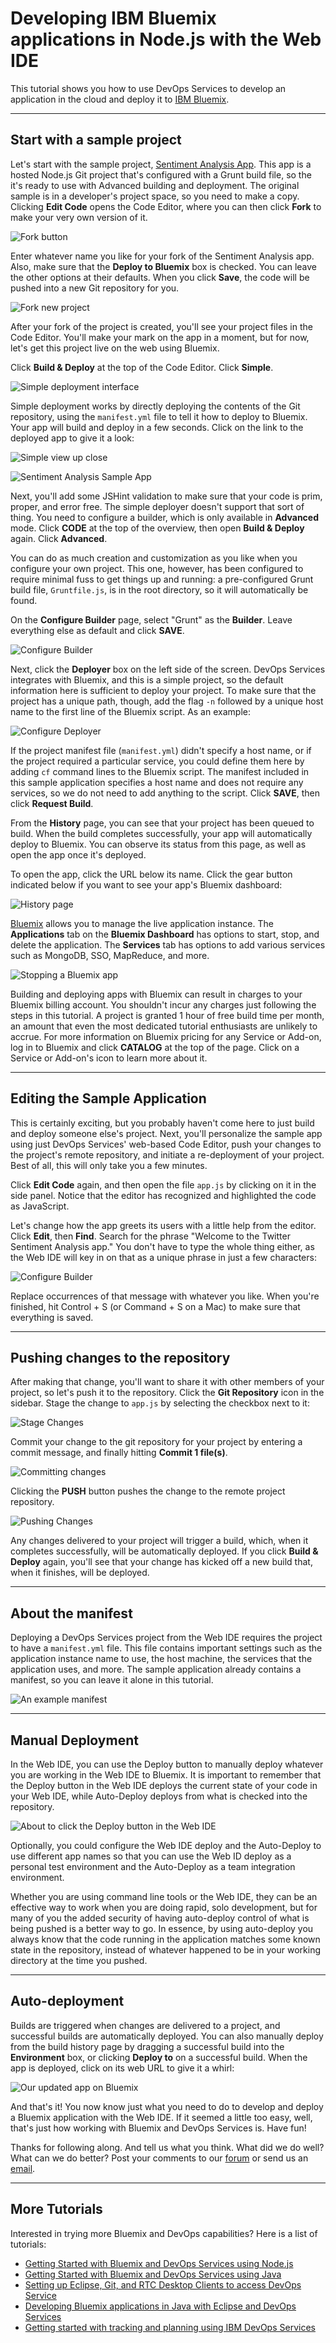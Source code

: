# Developing IBM Bluemix applications in Node.js with the Web IDE

This tutorial shows you how to use DevOps Services to develop an application in the cloud and deploy it to [IBM Bluemix][1].

---
## Start with a sample project

Let's start with the sample project, [Sentiment Analysis App][2]. This app is a hosted Node.js Git project that's configured with a Grunt build file, so the it's ready to use with Advanced building and deployment. The original sample is in a developer's project space, so you need to make a copy. Clicking **Edit Code** opens the Code Editor, where you can then click **Fork** to make your very own version of it.

![Fork button][3]

Enter whatever name you like for your fork of the Sentiment Analysis app. Also, make sure that the **Deploy to Bluemix** box is checked. You can leave the other options at their defaults. When you click **Save**, the code will be pushed into a new Git repository for you.

![Fork new project][4]

After your fork of the project is created, you'll see your project files in the Code Editor. You'll make your mark on the app in a moment, but for now, let's get this project live on the web using Bluemix.

Click **Build &amp; Deploy** at the top of the Code Editor. Click **Simple**.

![Simple deployment interface][5]

Simple deployment works by directly deploying the contents of the Git repository, using the `manifest.yml` file to tell it how to deploy to Bluemix. Your app will build and deploy in a few seconds. Click on the link to the deployed app to give it a look:

![Simple view up close][6]

![Sentiment Analysis Sample App][7]

Next, you'll add some JSHint validation to make sure that your code is prim, proper, and error free. The simple deployer doesn't support that sort of thing. You need to configure a builder, which is only available in **Advanced** mode.
Click **CODE** at the top of the overview, then open **Build &amp; Deploy** again. Click **Advanced**.

You can do as much creation and customization as you like when you configure your own project. This one, however, has been configured to require minimal fuss to get things up and running: a pre-configured Grunt build file, `Gruntfile.js`, is in the root directory, so it will automatically be found.

On the **Configure Builder** page, select "Grunt" as the **Builder**. Leave everything else as default and click **SAVE**.

![Configure Builder][8]

Next, click the **Deployer** box on the left side of the screen. DevOps Services integrates with Bluemix, and this is a simple project, so the default information here is sufficient to deploy your project. To make sure that the project has a unique path, though, add the flag `-n` followed by a unique host name to the first line of the Bluemix script. As an example:

![Configure Deployer][9]

If the project manifest file (`manifest.yml`) didn't specify a host name, or if the project required a particular service, you could define them here by adding `cf` command lines to the Bluemix script. The manifest included in this sample application specifies a host name and does not require any services, so we do not need to add anything to the script. Click **SAVE**, then click **Request Build**.

From the **History** page, you can see that your project has been queued to build. When the build completes successfully, your app will automatically deploy to Bluemix. You can observe its status from this page, as well as open the app once it's deployed.

To open the app, click the URL below its name. Click the gear button indicated below if you want to see your app's Bluemix dashboard:

![History page][10]

[Bluemix][11] allows you to manage the live application instance. The **Applications** tab on the **Bluemix Dashboard** has options to start, stop, and delete the application. The **Services** tab has options to add various services such as MongoDB, SSO, MapReduce, and more.

![Stopping a Bluemix app][12]

Building and deploying apps with Bluemix can result in charges to your Bluemix billing account. You shouldn't incur any charges just following the steps in this tutorial. A project is granted 1 hour of free build time per month, an amount that even the most dedicated tutorial enthusiasts are unlikely to accrue. For more information on Bluemix pricing for any Service or Add-on, log in to Bluemix and click **CATALOG** at the top of the page. Click on a Service or Add-on's icon to learn more about it.

---
## Editing the Sample Application

This is certainly exciting, but you probably haven't come here to just build and deploy someone else's project. Next, you'll personalize the sample app using just DevOps Services' web-based Code Editor, push your changes to the project's remote repository, and initiate a re-deployment of your project. Best of all, this will only take you a few minutes.

Click **Edit Code** again, and then open the file `app.js` by clicking on it in the side panel. Notice that the editor has recognized and highlighted the code as JavaScript.

Let's change how the app greets its users with a little help from the editor. Click **Edit**, then **Find**. Search for the phrase "Welcome to the Twitter Sentiment Analysis app." You don't have to type the whole thing either, as the Web IDE will key in on that as a unique phrase in just a few characters:

![Configure Builder][13]

Replace occurrences of that message with whatever you like. When you're finished, hit Control + S (or Command + S on a Mac) to make sure that everything is saved.

---
## Pushing changes to the repository

After making that change, you'll want to share it with other members of your project, so let's push it to the repository. Click the **Git Repository** icon in the sidebar. Stage the change to `app.js` by selecting the checkbox next to it:

![Stage Changes][14]

Commit your change to the git repository for your project by entering a commit message, and finally hitting **Commit 1 file(s)**.

![Committing changes][15]

Clicking the **PUSH** button pushes the change to the remote project repository.

![Pushing Changes][16]

Any changes delivered to your project will trigger a build, which, when it completes successfully, will be automatically deployed. If you click **Build & Deploy** again, you'll see that your change has kicked off a new build that, when it finishes, will be deployed.

---
## About the manifest

Deploying a DevOps Services project from the Web IDE requires the project to have a `manifest.yml` file. This file contains important settings such as the application instance name to use, the host machine, the services that the application uses, and more. The sample application already contains a manifest, so you can leave it alone in this tutorial.

![An example manifest][17]

---
## Manual Deployment

In the Web IDE, you can use the Deploy button to manually deploy whatever you are working in the Web IDE to Bluemix. It is important to remember that the Deploy button in the Web IDE deploys the current state of your code in your Web IDE, while Auto-Deploy deploys from what is checked into the repository.

![About to click the Deploy button in the Web IDE][18]

Optionally, you could configure the Web IDE deploy and the Auto-Deploy to use different app names so that you can use the Web ID deploy as a personal test environment and the Auto-Deploy as a team integration environment.

Whether you are using command line tools or the Web IDE, they can be an effective way to work when you are doing rapid, solo development, but for many of you the added security of having auto-deploy control of what is being pushed is a better way to go. In essence, by using auto-deploy you always know that the code running in the application matches some known state in the repository, instead of whatever happened to be in your working directory at the time you pushed.

---
## Auto-deployment

Builds are triggered when changes are delivered to a project, and successful builds are automatically deployed. You can also manually deploy from the build history page by dragging a successful build into the **Environment** box, or clicking **Deploy to** on a successful build. When the app is deployed, click on its web URL to give it a whirl:

![Our updated app on Bluemix][19]

And that's it! You now know just what you need to do to develop and deploy a Bluemix application with the Web IDE. If it seemed a little too easy, well, that's just how working with Bluemix and DevOps Services is. Have fun!

Thanks for following along. And tell us what you think. What did we do well? What can we do better? Post your comments to our [forum][20] or send us an [email][21].

---
## More Tutorials

Interested in trying more Bluemix and DevOps capabilities? Here is a list of tutorials:

* [Getting Started with Bluemix and DevOps Services using Node.js](/tutorials/jazzeditor)
* [Getting Started with Bluemix and DevOps Services using Java](/tutorials/jazzeditorjava)
* [Setting up Eclipse, Git, and RTC Desktop Clients to access DevOps Service](/tutorials/clients)
* [Developing Bluemix applications in Java with Eclipse and DevOps Services](/tutorials/jazzrtc)
* [Getting started with tracking and planning using IBM DevOps Services](/tutorials/trackplan)

[1]: https://ace.ng.bluemix.net/ (Bluemix)
[2]: https://hub.jazz.net/project/curtispd/Sentiment%20Analysis%20App/overview
[3]: /tutorials/jazzweb/images/forkbutton.gif
[4]: /tutorials/jazzweb/images/ForkNew.gif
[5]: /tutorials/jazzweb/images/simpledeployment.gif
[6]: /tutorials/jazzweb/images/closesimple.gif
[7]: /tutorials/jazzweb/images/StockApp.gif
[8]: /tutorials/jazzweb/images/Builder1.gif
[9]: /tutorials/jazzweb/images/DeployScriptEx.gif
[10]: /tutorials/jazzweb/images/history.gif
[11]: https://ace.ng.bluemix.net
[12]: /tutorials/jazzweb/images/startappbluemix.gif
[13]: /tutorials/jazzweb/images/AutocompleteSearch.gif
[14]: /tutorials/jazzweb/images/staging.gif
[15]: /tutorials/jazzweb/images/commit.gif
[16]: /tutorials/jazzweb/images/pushing.gif
[17]: /tutorials/jazzweb/images/manifest.gif
[18]: /tutorials/jazzweb/images/manualdeploy.gif
[19]: /tutorials/jazzweb/images/UpdatedApp.gif
[20]: https://www.ibmdw.net/answers?community=jazzhub (forum)
[21]: mailto:hub%40jazz.net
  
